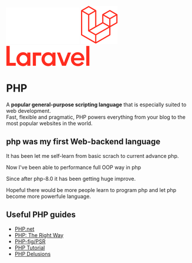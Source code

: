 <img src="https://github.com/senkoraku552/PHP-diving-notes/blob/master/public/php-logo-white.svg" width="200"/>
<img src="https://github.com/senkoraku552/php-diving-notes/blob/master/public/Laravel-Logomark.svg" />
<img src="https://github.com/senkoraku552/php-diving-notes/blob/master/public/Laravel-Logotype.svg" />

# PHP
<p class="hero-text">
  A <strong>popular general-purpose scripting language</strong> 
  that is especially suited to web development.<br>
  Fast, flexible and pragmatic, PHP powers everything from your blog to the most popular websites in the world.
</p>


## php was my first Web-backend language
It has been let me self-learn from basic scrach to current advance php.  
  
Now I've been able to performance full OOP way in php  
  
Since after php-8.0 it has been getting huge improve.  
  
Hopeful there would be more people learn to program php and let php become more powerfule language.  

## Useful PHP guides
- [PHP.net](https://www.php.net/)
- [PHP: The Right Way](https://phptherightway.com/)
- [PHP-fig/PSR](https://www.php-fig.org/psr/)
- [PHP Tutorial](https://www.phptutorial.net/)
- [PHP Delusions](https://phpdelusions.net/)

